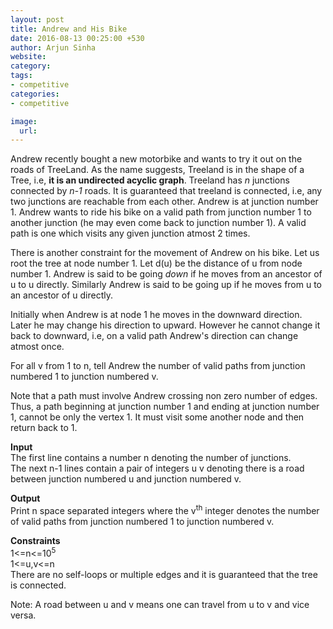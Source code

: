 ```yaml
---
layout: post
title: Andrew and His Bike
date: 2016-08-13 00:25:00 +530
author: Arjun Sinha
website:
category:
tags:
- competitive
categories:
- competitive

image:
  url: 
---
```

Andrew recently bought a new motorbike and wants to try it out on the roads of TreeLand. As the name suggests, Treeland is in the shape of a Tree, i.e, **it is an undirected acyclic graph**. Treeland has _n_ junctions connected by _n-1_ roads. It is guaranteed that treeland is connected, i.e, any two junctions are reachable from each other. Andrew is at junction number 1. Andrew wants to ride his bike on a valid path from junction number 1 to another junction (he may even come back to junction number 1). A valid path is one which visits any given junction atmost 2 times.  

There is another constraint for the movement of Andrew on his bike. Let us root the tree at node number 1. Let d(u) be the distance of u from node number 1. Andrew is said to be going _down_ if he moves from an ancestor of u to u directly. Similarly Andrew is said to be going up if he moves from u to an ancestor of u directly.  

Initially when Andrew is at node 1 he moves in the downward direction. Later he may change his direction to upward. However he cannot change it back to downward, i.e, on a valid path Andrew's direction can change atmost once.     

For all v from 1 to n, tell Andrew the number of valid paths from junction numbered 1 to junction numbered v.  

Note that a path must involve Andrew crossing non zero number of edges. Thus, a path beginning at junction number 1 and ending at junction number 1, cannot be only the vertex 1. It must visit some another node and then return back to 1.  

**Input**  
The first line contains a number n denoting the number of junctions.  
The next n-1 lines contain a pair of integers u v denoting there is a road between junction numbered u and junction numbered v.  

**Output**  
Print n space separated integers where the v<sup>th</sup> integer denotes the number of valid paths from junction numbered 1 to junction numbered v.    

**Constraints**  
1<=n<=10<sup>5</sup>  
1<=u,v<=n  
There are no self-loops or multiple edges and it is guaranteed that the tree is connected.  

Note: A road between u and v means one can travel from u to v and vice versa.  